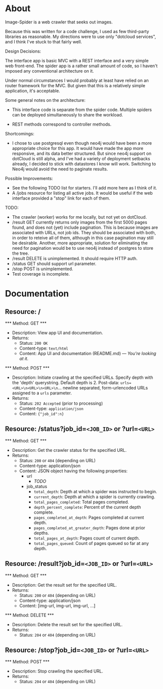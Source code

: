 About
=====

Image-Spider is a web crawler that seeks out images.

Because this was written for a code challenge, I used as few third-party
libraries as reasonable. My directions were to use only "dotcloud services", and
I think I've stuck to that fairly well.

Design Decisions:

The interface app is basic MVC with a REST interface and a very simple web
front-end. The spider app is a rather small amount of code, so I haven't imposed
any conventional architecture on it.

Under normal circumstances I would probably at least have relied on an router
framework for the MVC. But given that this is a relatively simple application,
it's acceptable.

Some general notes on the architecture:

* This interface code is separate from the spider code. Multiple spiders can be
  deployed simultaneously to share the workload.

* REST methods correspond to controller methods.

Shortcomings:

* I chose to use postgresql even though neo4j would have been a more appropriate
  choice for this app. It would have made the app more responsive, and its data
  better structured. But since neo4j support on dotCloud is still alpha, and
  I've had a variety of deployment setbacks already, I decided to stick with
  datastores I know will work. Switching to Neo4j would avoid the need to
  paginate results.

Possible Improvements:

* See the following TODO list for starters. I'll add more here as I think of it.
* A /jobs resource for listing all active jobs. It would be useful if the web
  interface provided a "stop" link for each of them.

TODO:

* The crawler (worker) works for me locally, but not yet on dotCloud.
* /result GET currently returns only images from the first 5000 pages found, and
  does not (yet) include pagination. This is because images are associated with
  URLs, not job ids. They should be associated with both, in order to reteive
  all of them, although in this case pagination may still be desirable. Another,
  more appropriate, solution for eliminating the need for pagination would be to
  use neo4j instead of postgres to store the tree.
* /result DELETE is unimplemented. It should require HTTP auth.
* /status GET should support url parameter.
* /stop POST is unimplemented.
* Test coverage is incomplete.

Documentation
=============

Resource: /
-----------

*** Method: GET ***

* Description: View app UI and documentation.
* Returns:
    * Status: `200 OK`
    * Content-type: `text/html`
    * Content: App UI and documentation (README.md) &mdash;
      *You're looking at it.*

*** Method: POST ***

* Description: Initiate crawling at the specified URLs. Specify depth with the
  'depth' querystring. Default depth is 2. Post-data:
  `urls=<URL>\n<URL>\n<URL>\n`&hellip; newline separated, form-urlencoded URLs
  assigned to a `urls` parameter.
* Returns:
    * Status: `202 Accepted` (prior to processing)
    * Content-type: `application/json`
    * Content: `{"job_id":n}`


Resource: /status?job_id=`<JOB_ID>` or ?url=`<URL>`
----------------------------------------------------

*** Method: GET ***

* Description: Get the crawler status for the specified URL.
* Returns:
    * Status: `200` or `404` (depending on URL)
    * Content-type: application/json
    * Content: JSON object having the following properties:
        * url
            * *TODO*
        * job_status
            * `total_depth`: Depth at which a spider was instructed to begin.
            * `current_depth`: Depth at which a spider is currently crawling.
            * `total_pages_completed`: Total pages completed.
            * `depth_percent_complete`: Percent of the current depth complete.
            * `pages_completed_at_depth`: Pages completed at current depth.
            * `pages_completed_at_greater_depth`: Pages done at prior depths.
            * `total_pages_at_depth`: Pages count of current depth.
            * `total_pages_queued`: Count of pages queued so far at any depth.


Resource: /result?job_id=`<JOB_ID>` or ?url=`<URL>`
----------------------------------------------------

*** Method: GET ***

* Description: Get the result set for the specified URL.
* Returns:
    * Status: `200` or `404` (depending on URL)
    * Content-type: application/json
    * Content: [img-url, img-url, img-url, &hellip;]

*** Method: DELETE ***

* Description: Delete the result set for the specified URL.
* Returns:
    * Status: `204` or `404` (depending on URL)

Resource: /stop?job_id=`<JOB_ID>` or ?url=`<URL>`
--------------------------------------------------

*** Method: POST ***

* Description: Stop crawling the specified URL.
* Returns:
    * Status: `204` or `404` (depending on URL)
